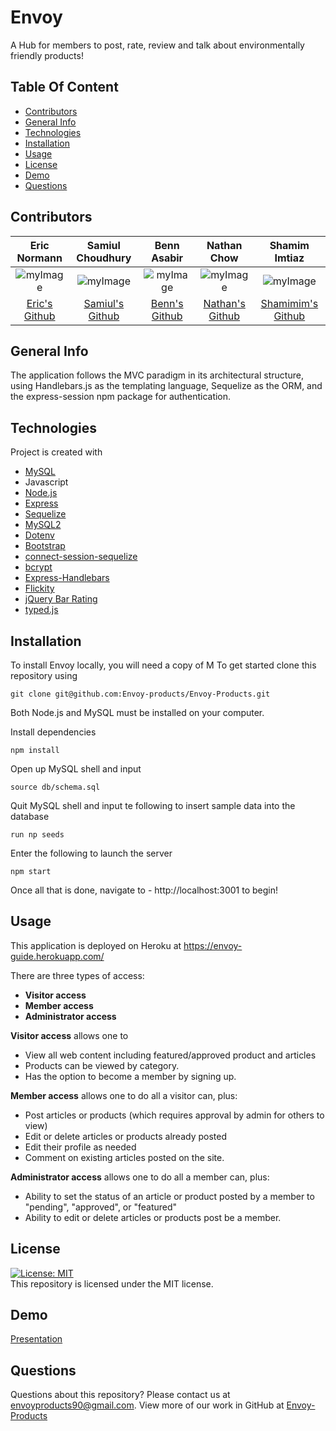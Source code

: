 # Envoy
A Hub for members to post, rate, review and talk about environmentally friendly products!

## Table Of Content
* [Contributors](#contributors)
* [General Info](#general-info)
* [Technologies](#technologies)
* [Installation](#installation)
* [Usage](#usage)
* [License](#license)
* [Demo](#demo)
* [Questions](#questions)

## Contributors
|Eric Normann|Samiul Choudhury|Benn Asabir|Nathan Chow|Shamim Imtiaz|
|:---:|:---:|:---:|:---:|:---:|
|![myImage](https://ca.slack-edge.com/T01EXTZCZ44-U01FFJX35EH-8853f39f557f-512)|![myImage](https://avatars.githubusercontent.com/u/3344833?s=460&u=46efd9bd90904237b452dbaefdb03a57156ef84b&v=4)|![myImage](https://ca.slack-edge.com/T01EXTZCZ44-U01FR9XTTN0-9995038c9f3b-512)|![myImage](https://ca.slack-edge.com/T01EXTZCZ44-U01FGC3DAN7-41377ad60b24-512)|![myImage](https://ca.slack-edge.com/T01EXTZCZ44-U01F9AY18T0-ad94549a1f86-512)|
|<a href="https://github.com/e-p-n" target="_blank">Eric's Github</a>| <a href="https://github.com/samiul1988"> Samiul's Github</a>|<a href="https://github.com/BennAsabir">Benn's Github</a>|<a href="https://github.com/nchow18">Nathan's Github</a>|<a href="https://github.com/shamimimtiaz">Shamimim's Github|""|


## General Info
The application follows the MVC paradigm in its architectural structure, using Handlebars.js as the templating language, Sequelize as the ORM, and the express-session npm package for authentication.

## Technologies
Project is created with 
* [MySQL](https://dev.mysql.com/downloads/)
* Javascript
* [Node.js](https://nodejs.org/en/)
* [Express](https://www.npmjs.com/package/express)
* [Sequelize](https://www.npmjs.com/package/sequelize)
* [MySQL2](https://www.npmjs.com/package/mysql2)
* [Dotenv](https://www.npmjs.com/package/dotenv)
* [Bootstrap](https://getbootstrap.com/)
* [connect-session-sequelize](https://www.npmjs.com/package/connect-session-sequelize)
* [bcrypt](https://www.npmjs.com/package/bcrypt)
* [Express-Handlebars](https://www.npmjs.com/package/express-handlebars)
* [Flickity](https://www.npmjs.com/package/flickity)
* [jQuery Bar Rating](https://www.npmjs.com/package/jquery-bar-rating)
* [typed.js](https://www.npmjs.com/package/typed.js)

## Installation
To install Envoy locally, you will need a copy of M
To get started clone this repository using 
<br>
```terminal
git clone git@github.com:Envoy-products/Envoy-Products.git
```
Both Node.js and MySQL must be installed on your computer.

Install dependencies 
```terminal
npm install
``` 
Open up MySQL shell and input 
```terminal
source db/schema.sql
```
Quit MySQL shell and input te following to insert sample data into the database
```terminal
run np seeds
```
Enter the following to launch the server
```terminal
npm start
```
Once all that is done, navigate to - http://localhost:3001 to begin!


## Usage
This application is deployed on Heroku at https://envoy-guide.herokuapp.com/

There are three types of access:
* **Visitor access**
* **Member access**
* **Administrator access**

**Visitor access** allows one to 
* View all web content including featured/approved product and articles
* Products can be viewed by category.
* Has the option to become a member by signing up. 

**Member access** allows one to do all a visitor can, plus:
* Post articles or products (which requires approval by admin for others to view)
* Edit or delete articles or products already posted
* Edit their profile as needed
* Comment on existing articles posted on the site. 

**Administrator access** allows one to do all a member can, plus:
* Ability to set the status of an article or product posted by a member to "pending", "approved", or "featured"
* Ability to edit or delete articles or products post be a member.  
 
## License
[![License: MIT](https://img.shields.io/badge/License-MIT-yellow.svg)](https://opensource.org/licenses/MIT)
<br>
This repository is licensed under the MIT license.

## Demo

[Presentation](public/images/Envoy.pdf)

## Questions
Questions about this repository? Please contact us at [envoyproducts90@gmail.com](mailto:envoyproducts90@gmail.com). View more of our work in GitHub at [Envoy-Products](https://github.com/Envoy-products/Envoy-Products) 